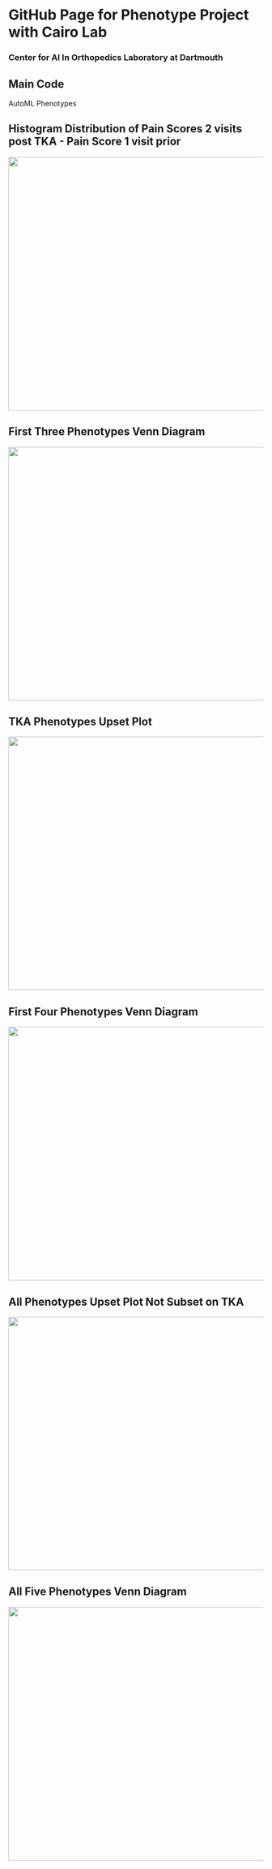 # GitHub Page for Phenotype Project with Cairo Lab 
### Center for AI In Orthopedics Laboratory at Dartmouth 

## Main Code
AutoML Phenotypes 

## Histogram Distribution of Pain Scores 2 visits post TKA - Pain Score 1 visit prior 
<img src="https://github.com/franceskoback/TKA_Phenotypes/blob/main/images/histogram_scores.jpg" width="550" height="500">

## First Three Phenotypes Venn Diagram
<img src="https://github.com/franceskoback/TKA_Phenotypes/blob/main/images/3_phenotypes.jpg" width="600" height="500">

## TKA Phenotypes Upset Plot
<img src="https://github.com/franceskoback/TKA_Phenotypes/blob/main/images/TKAs_phenotypes.jpg" width="900" height="500">

## First Four Phenotypes Venn Diagram
<img src="https://github.com/franceskoback/TKA_Phenotypes/blob/main/images/4_phenotypes.jpg" width="600" height="500">

## All Phenotypes Upset Plot Not Subset on TKA 
<img src="https://github.com/franceskoback/TKA_Phenotypes/blob/main/images/phenotypes_upset.jpg" width="900" height="500">

## All Five Phenotypes Venn Diagram
<img src="https://github.com/franceskoback/TKA_Phenotypes/blob/main/images/5_phenotypes.jpg" width="600" height="500">





